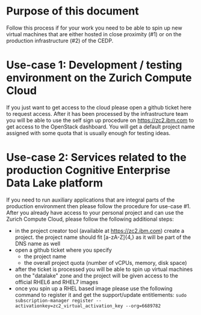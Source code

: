 # Purpose of this document
Follow this process if for your work you need to be able to spin up new virtual machines that are either hosted in close proximity (#1) or on the production infrastructure (#2) of the CEDP.

# Use-case 1: Development / testing environment on the Zurich Compute Cloud
If you just want to get access to the cloud please open a github ticket here to request access. After it has been processed by the infrastructure team you will be able to use the self sign up procedure on https://zc2.ibm.com to get access to the OpenStack dashboard.
You will get a default project name assigned with some quota that is usually enough for testing ideas.

# Use-case 2: Services related to the production Cognitive Enterprise Data Lake platform
If you need to run auxiliary applications that are integral parts of the production environment then please follow the procedure for use-case #1.
After you already have access to your personal project and can use the Zurich Compute Cloud, please follow the following additional steps:

* in the project creator tool (available at https://zc2.ibm.com) create a project. the project name should fit [a-zA-Z]{4,} as it will be part of the DNS name as well
* open a github ticket where you specify
  * the project name
  * the overall project quota (number of vCPUs, memory, disk space)
* after the ticket is processed you will be able to spin up virtual machines on the "datalake" zone and the project will be given access to the official RHEL6 and RHEL7 images
* once you spin up a RHEL based image please use the following command to register it and get the support/update entitlements:
  ```sudo subscription-manager register --activationkey=zc2_virtual_activation_key --org=6689782```

